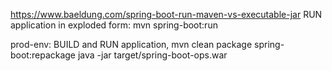 

https://www.baeldung.com/spring-boot-run-maven-vs-executable-jar
RUN application in exploded form:
mvn spring-boot:run

prod-env:
BUILD and RUN application,
mvn clean package spring-boot:repackage
java -jar target/spring-boot-ops.war
